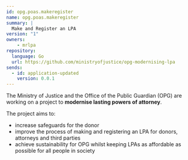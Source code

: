 ```yaml
---
id: opg.poas.makeregister
name: opg.poas.makeregister
summary: |
  Make and Register an LPA
version: "1"
owners:
    - mrlpa
repository:
  language: Go
  url: https://github.com/ministryofjustice/opg-modernising-lpa
sends:
  - id: application-updated
    version: 0.0.1
---
```


The Ministry of Justice and the Office of the Public Guardian (OPG) are working on a project to **modernise lasting powers of attorney**.

The project aims to:

- increase safeguards for the donor
- improve the process of making and registering an LPA for donors, attorneys and third parties
- achieve sustainability for OPG whilst keeping LPAs as affordable as possible for all people in society

<NodeGraph />

